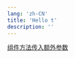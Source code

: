 ```yaml
---
lang: 'zh-CN'
title: 'Hello t'
description: ''
---
```


<!-- 相对路径 -->
[组件方法传入额外参数](/blog/custom-params.md)
